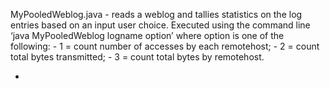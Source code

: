 MyPooledWeblog.java - reads a weblog and tallies statistics on the log entries based on an input user choice.  Executed using the command line ‘java MyPooledWeblog logname option’ where option is one of the following:
    - 1 = count number of accesses by each remotehost; 
    - 2 = count total bytes transmitted;
    - 3 = count total bytes by remotehost.

- 
